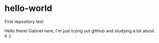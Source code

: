 # hello-world
First repository test

Hello there!
Gabriel here, I'm just trying out gitHub and studying a bit about it :)
